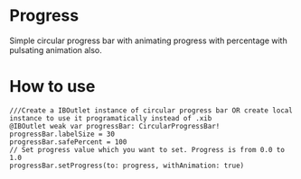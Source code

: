 # Progress

Simple circular progress bar with animating progress with percentage with pulsating animation also. 


# How to use


```ios
///Create a IBOutlet instance of circular progress bar OR create local instance to use it programatically instead of .xib
@IBOutlet weak var progressBar: CircularProgressBar!
progressBar.labelSize = 30
progressBar.safePercent = 100
// Set progress value which you want to set. Progress is from 0.0 to 1.0
progressBar.setProgress(to: progress, withAnimation: true)
```
